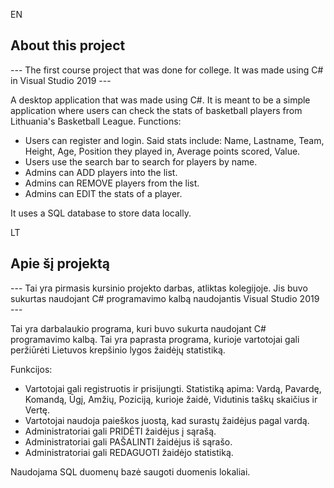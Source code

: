 EN
## About this project

--- The first course project that was done for college. It was made using C# in Visual Studio 2019 --- 

A desktop application that was made using C#. It is meant to be a simple application where users can check the stats of basketball players from Lithuania's Basketball League.
Functions:
- Users can register and login.
Said stats include: Name, Lastname, Team, Height, Age, Position they played in, Average points scored, Value.
- Users use the search bar to search for players by name.
- Admins can ADD players into the list.
- Admins can REMOVE players from the list.
- Admins can EDIT the stats of a player.

It uses a SQL database to store data locally.




LT
## Apie šį projektą

--- Tai yra pirmasis kursinio projekto darbas, atliktas kolegijoje. Jis buvo sukurtas naudojant C# programavimo kalbą naudojantis Visual Studio 2019 ---

Tai yra darbalaukio programa, kuri buvo sukurta naudojant C# programavimo kalbą. Tai yra paprasta programa, kurioje vartotojai gali peržiūrėti Lietuvos krepšinio lygos žaidėjų statistiką.

Funkcijos:
- Vartotojai gali registruotis ir prisijungti.
Statistiką apima: Vardą, Pavardę, Komandą, Ūgį, Amžių, Poziciją, kurioje žaidė, Vidutinis taškų skaičius ir Vertę.
- Vartotojai naudoja paieškos juostą, kad surastų žaidėjus pagal vardą.
- Administratoriai gali PRIDĖTI žaidėjus į sąrašą.
- Administratoriai gali PAŠALINTI žaidėjus iš sąrašo.
- Administratoriai gali REDAGUOTI žaidėjo statistiką.

Naudojama SQL duomenų bazė saugoti duomenis lokaliai.
